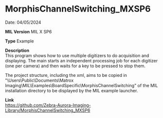# MorphisChannelSwitching_MXSP6

Date: 04/05/2024

**MIL Version** MIL X SP6

**Type** Example

**Description**  
This program shows how to use multiple digitizers to do acquisition and displaying. The main starts an independent processing job for each digitizer (one per camera) and then waits for a key to be pressed to stop them.

The project structure, including the xml, aims to be copied in "\Users\Public\Documents\Matrox Imaging\MIL\Examples\BoardSpecific\MorphisChannelSwitching" of the MIL installation directory to be displayed by the MIL example launcher.

**Link**  
https://github.com/Zebra-Aurora-Imaging-Library/MorphisChannelSwitching_MXSP6
